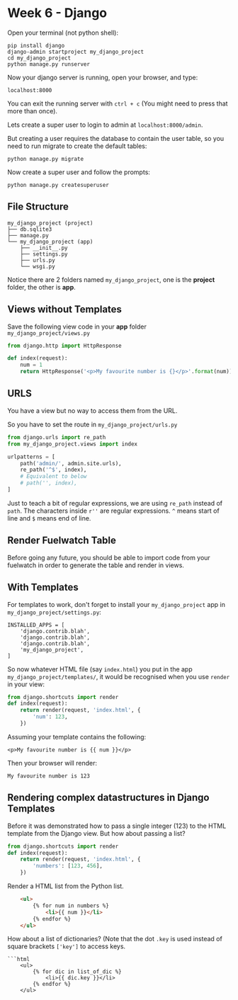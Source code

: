 Week 6 - Django
===============

Open your terminal (not python shell):

```
pip install django
django-admin startproject my_django_project
cd my_django_project
python manage.py runserver
```
Now your django server is running, open your browser, and type:

    localhost:8000

You can exit the running server with `ctrl + c` (You might need to press that more than once).

Lets create a super user to login to admin at `localhost:8000/admin`.

But creating a user requires the database to contain the user table, so you need to run migrate to create the default tables:

    python manage.py migrate

Now create a super user and follow the prompts:

    python manage.py createsuperuser

File Structure
--------------
```
my_django_project (project)
├── db.sqlite3
├── manage.py
└── my_django_project (app)
    ├── __init__.py
    ├── settings.py
    ├── urls.py
    └── wsgi.py
```
Notice there are 2 folders named `my_django_project`, one is the **project** folder, the other is **app**.

Views without Templates
-----------------------

Save the following view code in your **app** folder `my_django_project/views.py`

```python
from django.http import HttpResponse

def index(request):
    num = 1
    return HttpResponse('<p>My favourite number is {}</p>'.format(num))
```

URLS
----

You have a view but no way to access them from the URL.

So you have to set the route in `my_django_project/urls.py`

```python
from django.urls import re_path
from my_django_project.views import index

urlpatterns = [
    path('admin/', admin.site.urls),
    re_path('^$', index),
    # Equivalent to below
    # path('', index),
]
```
Just to teach a bit of regular expressions, we are using `re_path` instead of `path`. The characters inside `r''` are regular expressions. `^` means start of line and `$` means end of line.

Render Fuelwatch Table
----------------------

Before going any future, you should be able to import code from your fuelwatch in order to generate the table and render in views.

With Templates
--------------

For templates to work, don't forget to install your `my_django_project` app in `my_django_project/settings.py`:

    INSTALLED_APPS = [
        'django.contrib.blah',
        'django.contrib.blah',
        'django.contrib.blah',
        'my_django_project',
    ]

So now whatever HTML file (say `index.html`) you put in the app `my_django_project/templates/`, it would be recognised when you use `render` in your view:

```python
from django.shortcuts import render
def index(request):
    return render(request, 'index.html', {
        'num': 123,
    })
```

Assuming your template contains the following:

    <p>My favourite number is {{ num }}</p>

Then your browser will render:

    My favourite number is 123

Rendering complex datastructures in Django Templates
----------------------------------------------------

Before it was demonstrated how to pass a single integer (123) to the HTML template from the Django view. But how about passing a list?

```python
from django.shortcuts import render
def index(request):
    return render(request, 'index.html', {
        'numbers': [123, 456],
    })
```

Render a HTML list from the Python list.

```html
    <ul>
        {% for num in numbers %}
            <li>{{ num }}</li>
        {% endfor %}
    </ul>
```

How about a list of dictionaries? (Note that the dot `.key` is used instead of square brackets `['key']` to access keys.
```
```html
    <ul>
        {% for dic in list_of_dic %}
            <li>{{ dic.key }}</li>
        {% endfor %}
    </ul>
```
